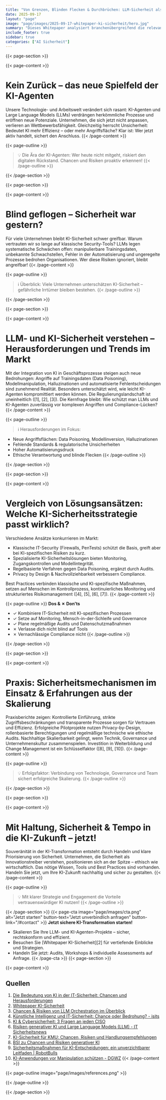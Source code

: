 ```yaml
---
title: "Von Grenzen, Blinden Flecken & Durchbrüchen: LLM-Sicherheit als Schlüssel für vertrauenswürdige KI-Transformation"
date: 2025-09-17
layout: "page"
image: "page/images/2025-09-17-whitepaper-ki-sicherheit/hero.jpg"
summary: "Dieses Whitepaper analysiert branchenübergreifend die relevanten Herausforderungen, Risiken und Potenziale im Kontext der KI-Sicherheit und Large Language Models (LLM). Es bietet IT-Entscheidern praxisorientierte Best Practices und innovative Sicherheitsstrategien, die Mut zu Handeln, Effizienz und nachhaltiges Vertrauen schaffen – von Compliance-Anforderungen bis Prozessautomatisierung."
include_footer: true
sidebar: true
categories: ["AI Sicherheit"]
---
```


{{< page-section >}}

{{< page-content >}}
# Kein Zurück – das neue Spielfeld der KI-Agenten

Unsere Technologie- und Arbeitswelt verändert sich rasant: KI-Agenten und Large Language Models (LLMs) verdrängen herkömmliche Prozesse und eröffnen neue Potenziale. Unternehmen, die sich jetzt nicht anpassen, verlieren an Wettbewerbsfähigkeit. Gleichzeitig herrscht Unsicherheit: Bedeutet KI mehr Effizienz – oder mehr Angriffsfläche? Klar ist: Wer jetzt aktiv handelt, sichert den Anschluss.
{{< /page-content >}}

{{< page-outline >}}
> 💡 Die Ära der KI-Agenten: Wer heute nicht mitgeht, riskiert den digitalen Rückstand. Chancen und Risiken proaktiv erkennen!
{{< /page-outline >}}

{{< /page-section >}}

{{< page-section >}}

{{< page-content >}}
# Blind geflogen – Sicherheit war gestern?

Für viele Unternehmen bleibt KI-Sicherheit schwer greifbar. Warum vertrauten wir so lange auf klassische Security-Tools? LLMs legen systematische Schwächen offen: manipulierbare Trainingsdaten, unbekannte Schwachstellen, Fehler in der Automatisierung und ungeregelte Prozesse bedrohen Organisationen. Wer diese Risiken ignoriert, bleibt angreifbar!
{{< /page-content >}}

{{< page-outline >}}
> ℹ️ Überblick: Viele Unternehmen unterschätzen KI-Sicherheit – gefährliche Irrtümer bleiben bestehen.
{{< /page-outline >}}

{{< /page-section >}}

{{< page-section >}}

{{< page-content >}}
# LLM- und KI-Sicherheit verstehen – Herausforderungen und Trends im Markt

Mit der Integration von KI in Geschäftsprozesse steigen auch neue Bedrohungen: Angriffe auf Trainingsdaten (Data Poisoning), Modellmanipulation, Halluzinationen und automatisierte Fehlentscheidungen sind zunehmend Realität. Besonders unterschätzt wird, wie leicht KI-Agenten kompromittiert werden können. Die Regulierungslandschaft ist uneinheitlich ([1], [2], [3]). Die Kernfrage bleibt: Wie schützt man LLMs und KI-Agenten zuverlässig vor komplexen Angriffen und Compliance-Lücken?
{{< /page-content >}}

{{< page-outline >}}
> ℹ️ Herausforderungen im Fokus:
- Neue Angriffsflächen: Data Poisoning, Modellinversion, Halluzinationen
- Fehlende Standards & regulatorische Unsicherheiten
- Hoher Automatisierungsdruck
- Ethische Verantwortung und blinde Flecken
{{< /page-outline >}}

{{< /page-section >}}

{{< page-section >}}

{{< page-content >}}
# Vergleich von Lösungsansätzen: Welche KI-Sicherheitsstrategie passt wirklich?

Verschiedene Ansätze konkurrieren im Markt:
- Klassische IT-Security (Firewalls, PenTests) schützt die Basis, greift aber bei KI-spezifischen Risiken zu kurz.
- Spezialisierte KI-Sicherheitslösungen bieten Monitoring, Zugangskontrollen und Modellintegrität.
- Regelbasierte Verfahren gegen Data Poisoning, ergänzt durch Audits.
- Privacy by Design & Nachvollziehbarkeit verbessern Compliance.

Best Practices verbinden klassische und KI-spezifische Maßnahmen, setzen auf Menschen im Kontrollprozess, kontinuierliches Monitoring und strukturiertes Risikomanagement ([4], [5], [6], [7]).
{{< /page-content >}}

{{< page-outline >}}
**Dos & ✗ Don'ts**
- ✓ Kombiniere IT-Sicherheit mit KI-spezifischen Prozessen
- ✓ Setze auf Monitoring, Mensch-in-der-Schleife und Governance
- ✓ Plane regelmäßige Audits und Datenschutzmaßnahmen
- ✗ Verlasse dich nicht blind auf Tools
- ✗ Vernachlässige Compliance nicht
{{< /page-outline >}}

{{< /page-section >}}

{{< page-section >}}

{{< page-content >}}
# Praxis: Sicherheitsmechanismen im Einsatz & Erfahrungen aus der Skalierung

Praxisberichte zeigen: Kontrollierte Einführung, strikte Zugriffsbeschränkungen und transparente Prozesse sorgen für Vertrauen und Effizienz. Erfolgreiche Pilotprojekte nutzen Privacy-by-Design, rollenbasierte Berechtigungen und regelmäßige technische wie ethische Audits. Nachhaltige Skalierbarkeit gelingt, wenn Technik, Governance und Unternehmenskultur zusammenspielen. Investition in Weiterbildung und Change Management ist ein Schlüsselfaktor ([8], [9], [10]).
{{< /page-content >}}

{{< page-outline >}}
> 💡 Erfolgsfaktor: Verbindung von Technologie, Governance und Team sichert erfolgreiche Skalierung.
{{< /page-outline >}}

{{< /page-section >}}

{{< page-section >}}

{{< page-content >}}
# Mit Haltung, Sicherheit & Tempo in die KI-Zukunft – jetzt!

Souveränität in der KI-Transformation entsteht durch Handeln und klare Priorisierung von Sicherheit. Unternehmen, die Sicherheit als Innovationstreiber verstehen, positionieren sich an der Spitze – ethisch wie wirtschaftlich. Das nötige Wissen, Tools und Best Practices sind vorhanden. Handeln Sie jetzt, um Ihre KI-Zukunft nachhaltig und sicher zu gestalten.
{{< /page-content >}}

{{< page-outline >}}
> 💡 Mit klarer Strategie und Engagement die Vorteile vertrauenswürdiger KI nutzen!
{{< /page-outline >}}

{{< /page-section >}}
{{< page-cta image="page/images/cta.png" alt="Jetzt starten" button-text="Jetzt unverbindlich anfragen" button-link="/#contact" >}}
**Jetzt sichere KI-Transformation starten!**

- Skalieren Sie Ihre LLM- und KI-Agenten-Projekte – sicher, rechtskonform und effizient.
- Besuchen Sie [Whitepaper KI-Sicherheit][2] für vertiefende Einblicke und Strategien.
- Handeln Sie jetzt: Audits, Workshops & individuelle Assessments auf Anfrage.
{{< /page-cta >}}
{{< page-section >}}

{{< page-content >}}
## Quellen

1. [Die Bedeutung von KI in der IT-Sicherheit: Chancen und Herausforderungen](https://www.security-insider.de/ki-in-it-sicherheit-chancen-herausforderungen-a-75daafc3ffae02a3da9bc13f503c6653/)  
2. [Whitepaper KI-Sicherheit](https://smart-labs.ai/page/2025-09-17-whitepaper-ki-sicherheit)  
3. [Chancen & Risiken von LLM Orchestration im Überblick](https://ki-trainingszentrum.com/chancen-risiken-von-llm-orchestration-im-ueberblick/)  
4. [Künstliche Intelligenz und IT-Sicherheit: Chance oder Bedrohung? - isits](https://www.is-its.org/it-security-blog/kuenstliche-intelligenz-und-it-sicherheit-chance-oder-bedrohung)  
5. [KI & Cybersicherheit: 3 Fragen an jeden CISO](https://it-sicherheit.de/artikel/ki-cybersicherheit-3-fragen-an-jeden-ciso/)  
6. [Risiken generativer KI und Large Language Models (LLM) - IT Sicherheitsnews](https://www.itsicherheitnews.de/risiken-generativer-ki-und-large-language-models-llm/)  
7. [KI-Sicherheit für KMU: Chancen, Risiken und Handlungsempfehlungen](https://www.impulsrausch.de/ki-sicherheit-fuer-kmu-chancen-risiken-und-handlungsempfehlungen/)  
8. [BSI zu Chancen und Risiken generativer KI](https://www.robotikrecht.de/bsi-zu-chancen-und-risiken-generativer-ki/)  
9. [Sicherheitsmaßnahmen für KI-Entscheidungen: ein unverzichtbarer Leitfaden | RobotBulls](https://www.robotbulls.com/de/sicherheitsma-nahmen-f-r-ki-entscheidungen-ein-unverzichtbarer-leitfaden/)  
10. [KI-Anwendungen vor Manipulation schützen - DGWZ](https://www.dgwz.de/ki-it-sicherheit)
{{< /page-content >}}

{{< page-outline image="page/images/references.png" >}}

{{< /page-outline >}}

{{< /page-section >}}